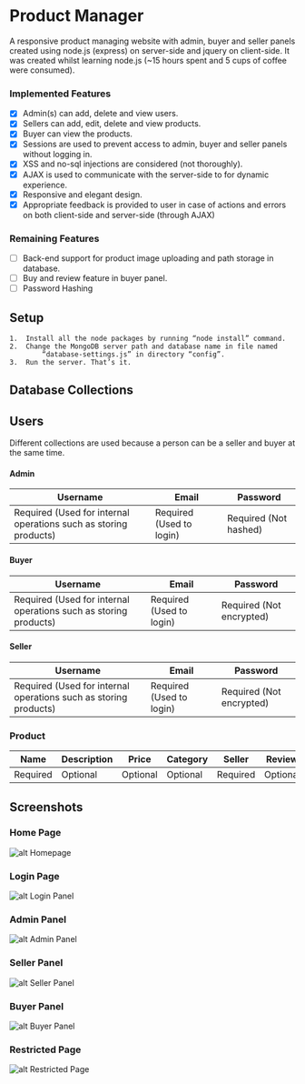 # Product Manager
 A responsive product managing website with admin, buyer and seller panels created using node.js (express) on server-side and jquery 
 on client-side. It was created whilst learning node.js (~15 hours spent and 5 cups of coffee were consumed).
 ### Implemented Features
- [x] Admin(s) can add, delete and view users.
- [x] Sellers can add, edit, delete and view products. 
- [x] Buyer can view the products.
- [x] Sessions are used to prevent access to admin, buyer and seller panels without logging in.
- [x] XSS and no-sql injections are considered (not thoroughly).
- [x] AJAX is used to communicate with the server-side to for dynamic experience.
- [x] Responsive and elegant design.
- [x] Appropriate feedback is provided to user in case of actions and errors on both client-side and server-side (through AJAX)
### Remaining Features
- [ ] Back-end support for product image uploading and path storage in database.
- [ ] Buy and review feature in buyer panel.
- [ ] Password Hashing

## Setup
    1.	Install all the node packages by running “node install” command.
    2.	Change the MongoDB server path and database name in file named 
            “database-settings.js” in directory “config”.
    3.	Run the server. That’s it.

## Database Collections
## Users 
Different collections are used because a person can be a seller and buyer at the same time.
#### Admin
 Username | Email | Password 
 ------------- | ------------- | ------
Required (Used for internal operations such as storing products)| Required (Used to login) | Required (Not hashed)
 
 #### Buyer
 Username | Email | Password 
 ------------- | ------------- | ------
Required (Used for internal operations such as storing products)| Required (Used to login) | Required (Not encrypted)
 
 #### Seller
 Username | Email | Password 
 ------------- | ------------- | ------
Required (Used for internal operations such as storing products)| Required (Used to login) | Required (Not encrypted)
 
### Product
 Name | Description | Price | Category | Seller | Review | ImagePath
 ------------- | ------------- | -----------| ------ | ---- | -----| ----|
Required  | Optional | Optional | Optional | Required | Optional | Optional

## Screenshots
### Home Page
![alt Homepage](https://raw.githubusercontent.com/hasnainnaeem/node-project-manager/master/screenshots/1.png "Home Page")
### Login Page
![alt Login Panel](https://raw.githubusercontent.com/hasnainnaeem/node-project-manager/master/screenshots/2.png "Login Page")
### Admin Panel
![alt Admin Panel](https://raw.githubusercontent.com/hasnainnaeem/node-project-manager/master/screenshots/3.png "Admin Panel")
### Seller Panel
![alt Seller Panel](https://raw.githubusercontent.com/hasnainnaeem/node-project-manager/master/screenshots/4.png "Seller Panel")
### Buyer Panel
![alt Buyer Panel](https://raw.githubusercontent.com/hasnainnaeem/node-project-manager/master/screenshots/5.png "Buyer Panel")
### Restricted Page
![alt Restricted Page](https://raw.githubusercontent.com/hasnainnaeem/node-project-manager/master/screenshots/6.png "Restricted Page")
